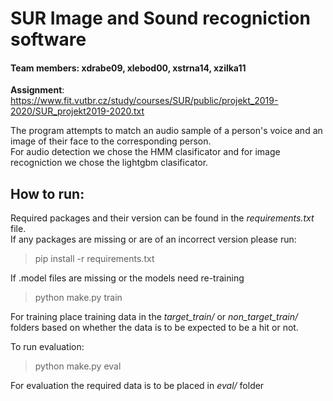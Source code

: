 # SUR Image and Sound recogniction software

#### Team members: xdrabe09, xlebod00, xstrna14, xzilka11

**Assignment**: https://www.fit.vutbr.cz/study/courses/SUR/public/projekt_2019-2020/SUR_projekt2019-2020.txt

The program attempts to match an audio sample of a person's voice and an image of their face to the corresponding person.<br>
For audio detection we chose the HMM clasificator and for image recogniction we chose the lightgbm clasificator.<br>

## How to run:

Required packages and their version can be found in the *requirements.txt* file.<br>
If any packages are missing or are of an incorrect version please run:

> pip install -r requirements.txt

If .model files are missing or the models need re-training

> python make.py train

For training place training data in the *target_train/* or *non_target_train/* folders based on whether the data
is to be expected to be a hit or not.

To run evaluation:

> python make.py eval

For evaluation the required data is to be placed in *eval/* folder